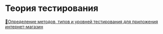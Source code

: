 # Теория тестирования
[🔗Определение методов, типов и уровней тестирования для приложения интернет-магазин](https://docs.google.com/spreadsheets/d/1Lu5lcP8vOI4ll-ICEa70TSvyTYKgJ_UoswMPa5WnOJY/edit?usp=sharing)
